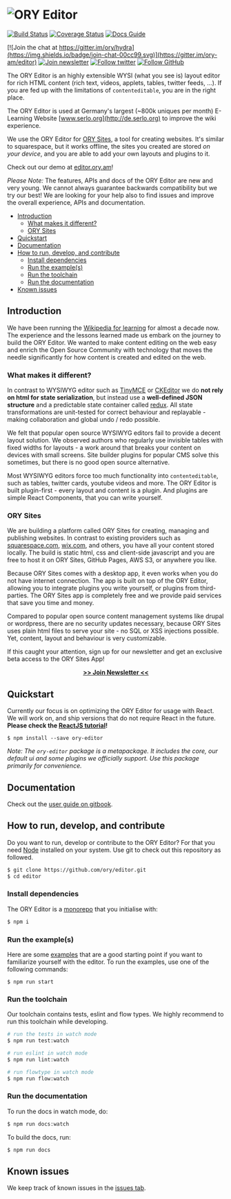 # ![ORY Editor](docs/images/ory-editor-github.jpg)

[![Build Status](https://travis-ci.org/ory/editor.svg)](https://travis-ci.org/ory/editor)
[![Coverage Status](https://coveralls.io/repos/github/ory-am/editor/badge.svg?branch=master)](https://coveralls.io/github/ory/editor?branch=master)
[![Docs Guide](https://img.shields.io/badge/docs-guide-blue.svg)](https://ory.gitbooks.io/editor/content/)

[![Join the chat at https://gitter.im/ory/hydra](https://img.shields.io/badge/join-chat-00cc99.svg)](https://gitter.im/ory-am/editor)
[![Join newsletter](https://img.shields.io/badge/join-newsletter-00cc99.svg)](http://eepurl.com/bKT3N9)
[![Follow twitter](https://img.shields.io/badge/follow-twitter-00cc99.svg)](https://twitter.com/_aeneasr)
[![Follow GitHub](https://img.shields.io/badge/follow-github-00cc99.svg)](https://github.com/arekkas)

The ORY Editor is an highly extensible WYSI (what you see is) layout editor for rich HTML
content (rich text, videos, applets, tables, twitter feeds, ...). If you are fed up with the limitations
of `contenteditable`, you are in the right place.

The ORY Editor is used at Germany's largest (~800k uniques per month) E-Learning Website
[www.serlo.org](http://de.serlo.org) to improve the wiki experience.

We use the ORY Editor for [ORY Sites](#ory-sites), a tool for creating websites. It's similar to squarespace, but it works
offline, the sites you created are stored *on your device*, and you are able to add your own layouts and plugins to it.
  
Check out our demo at [editor.ory.am](http://editor.ory.am/)!

*Please Note:* The features, APIs and docs of the ORY Editor are new and very young. We cannot always guarantee
backwards compatibility but we try our best! We are looking for your help also to find issues and
improve the overall experience, APIs and documentation.

<!-- START doctoc generated TOC please keep comment here to allow auto update -->
<!-- DON'T EDIT THIS SECTION, INSTEAD RE-RUN doctoc TO UPDATE -->

- [Introduction](#introduction)
  - [What makes it different?](#what-makes-it-different)
  - [ORY Sites](#ory-sites)
- [Quickstart](#quickstart)
- [Documentation](#documentation)
- [How to run, develop, and contribute](#how-to-run-develop-and-contribute)
  - [Install dependencies](#install-dependencies)
  - [Run the example(s)](#run-the-examples)
  - [Run the toolchain](#run-the-toolchain)
  - [Run the documentation](#run-the-documentation)
- [Known issues](#known-issues)

<!-- END doctoc generated TOC please keep comment here to allow auto update -->

## Introduction

We have been running the [Wikipedia for learning](https://de.serlo.org) for almost a decade now.
The experience and the lessons learned made us embark on the journey to build the ORY Editor.
We wanted to make content editing on the web easy and enrich the Open Source Community with technology that moves
the needle significantly for how content is created and edited on the web.

### What makes it different?

In contrast to WYSIWYG editor such as [TinyMCE](https://www.tinymce.com) or [CKEditor](http://ckeditor.com/) we do
**not rely on html for state serialization**, but instead use a **well-defined JSON structure** and a predictable state container
called [redux](https://github.com/reactjs/redux). All state transformations are unit-tested for correct behaviour and
replayable - making collaboration and global undo / redo possible.

We felt that popular open source WYSIWYG editors fail to provide a decent layout solution. We observed authors who regularly
use invisible tables with fixed widths for layouts - a work around that breaks your content on devices with small
screens. Site builder plugins for popular CMS solve this sometimes, but there is no good open source alternative.

Most WYSIWYG editors force too much functionality into `contenteditable`, such as tables, twitter cards, youtube videos
and more. The ORY Editor is built plugin-first - every layout and content is a plugin. And plugins are simple React Components,
that you can write yourself.

### ORY Sites

We are building a platform called ORY Sites for creating, managing and publishing websites. In contrast to existing
providers such as [squarespace.com](https://www.squarespace.com/), [wix.com](http://wix.com/), and others, you have all
your content stored locally. The build is static html, css and client-side javascript and you are free to host it
on ORY Sites, GitHub Pages, AWS S3, or anywhere you like.

Because ORY Sites comes with a desktop app, it even works when you do not have internet connection.
The app is built on top of the ORY Editor, allowing you to integrate plugins you write yourself, or plugins from 
third-parties. The ORY Sites app is completely free and we provide paid services that save you time
and money.

Compared to popular open source content management systems like drupal or wordpress, there are no security updates
necessary, because ORY Sites uses plain html files to serve your site - no SQL or XSS injections possible. Yet,
content, layout and behaviour is very customizable.

If this caught your attention, sign up for our newsletter and get an exclusive beta access to the ORY Sites App!

<p align="center">
  <strong><a href="http://eepurl.com/cwtSPL">>> Join Newsletter <<</a></strong>
</p>

## Quickstart

Currently our focus is on optimizing the ORY Editor for usage with React. We will work on, and ship versions that do
not require React in the future. **Please check the [ReactJS tutorial](https://ory.gitbooks.io/editor/content/tutorials.html#reactjs-example)!**

```
$ npm install --save ory-editor
```

*Note: The `ory-editor` package is a metapackage. It includes the core, our default ui and some plugins we
officially support. Use this package primarily for convenience.*

## Documentation

Check out the [user guide on gitbook](https://ory.gitbooks.io/editor/content/).

## How to run, develop, and contribute

Do you want to run, develop or contribute to the ORY Editor? For that you need [Node](https://nodejs.org) installed on
your system. Use git to check out this repository as followed.

```bash
$ git clone https://github.com/ory/editor.git
$ cd editor
```

### Install dependencies

The ORY Editor is a [monorepo](https://github.com/babel/babel/blob/master/doc/design/monorepo.md) that you initialise with:

```bash
$ npm i
```

### Run the example(s)


Here are some [examples](examples/) that are a good starting point if you want to familiarize yourself with the editor.
To run the examples, use one of the following commands:

```
$ npm run start
```

### Run the toolchain

Our toolchain contains tests, eslint and flow types. We highly recommend to run this toolchain while developing.

```bash
# run the tests in watch mode
$ npm run test:watch 

# run eslint in watch mode
$ npm run lint:watch

# run flowtype in watch mode
$ npm run flow:watch
```

### Run the documentation

To run the docs in watch mode, do:

```bash
$ npm run docs:watch
```

To build the docs, run:

```bash
$ npm run docs
```

## Known issues

We keep track of known issues in the [issues tab](https://github.com/ory/editor/issues?q=is%3Aopen+is%3Aissue+label%3Abug).
